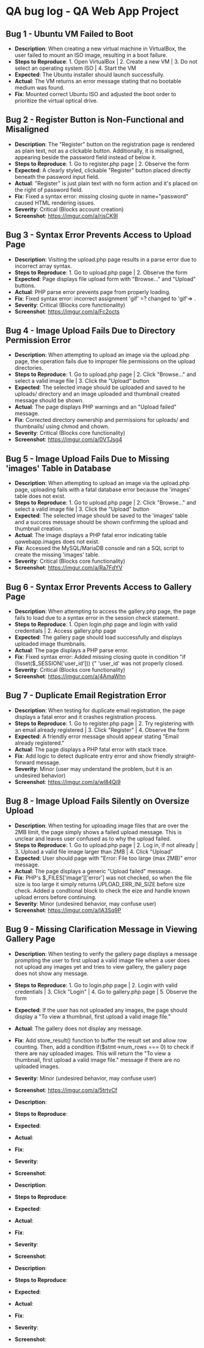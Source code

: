  # QA bug log - QA Web App Project

## Bug 1 - Ubuntu VM Failed to Boot
- **Description**: When creating a new virtual machine in VirtualBox, the user failed to mount an ISO image, resulting in a boot failure.
- **Steps to Reproduce**: 1. Open VirtualBox | 2. Create a new VM | 3. Do not select an operating system ISO | 4. Start the VM
- **Expected**: The Ubuntu installer should launch successfully.
- **Actual**: The VM returns an error message stating that no bootable medium was found.
- **Fix**: Mounted correct Ubuntu ISO and adjusted the boot order to prioritize the virtual optical drive.

## Bug 2 - Register Button is Non-Functional and Misaligned
- **Description**: The "Register" button on the registration page is rendered as plain text, not as a clickable button. Additionally, it is misaligned, appearing beside the password field instead of below it.
- **Steps to Reproduce**: 1. Go to register.php page | 2. Observe the form
- **Expected**: A clearly styled, clickable "Register" button placed directly beneath the password input field.
- **Actual**: "Register" is just plain text with no form action and it's placed on the right of password field. 
- **Fix**: Fixed a syntax error: missing closing quote in name="password" caused HTML rendering issues.
- **Severity**: Critical (Blocks account creation)
- **Screenshot**: https://imgur.com/a/rjsCK9l

## Bug 3 - Syntax Error Prevents Access to Upload Page
- **Description**: Visiting the upload.php page results in a parse error due to incorrect array syntax.
- **Steps to Reproduce**: 1. Go to upload.php page | 2. Observe the form
- **Expected**: Page displays file upload form with "Browse..." and "Upload" buttons.
- **Actual**: PHP parse error prevents page from properly loading.
- **Fix**: Fixed syntax error: incorrect assignment 'gif' =? changed to 'gif'=> . 
- **Severity**: Critical (Blocks core functionality)
- **Screenshot**: https://imgur.com/a/Fc2octs

## Bug 4 - Image Upload Fails Due to Directory Permission Error
- **Description**: When attempting to upload an image via the upload.php page, the operation fails due to improper file permissions on the upload directories.
- **Steps to Reproduce**: 1. Go to upload.php page | 2. Click "Browse..." and select a valid image file | 3. Click the "Upload" button 
- **Expected**: The selected image should be uploaded and saved to he uploads/ directory and an image uploaded and thumbnail created message should be shown. 
- **Actual**: The page displays PHP warnings and an "Upload failed" message.
- **Fix**: Corrected directory ownership and permissions for uploads/ and thumbnails/ using chmod and chown.
- **Severity**: Critical (Blocks core functionality)
- **Screenshot**: https://imgur.com/a/0VTJsg4

## Bug 5 - Image Upload Fails Due to Missing 'images' Table in Database
- **Description**: When attempting to upload an image via the upload.php page, uploading fails with a fatal database error because the 'images' table does not exist.
- **Steps to Reproduce**: 1. Go to upload.php page | 2. Click "Browse..." and select a valid image file | 3. Click the "Upload" button 
- **Expected**: The selected image should be saved to the 'images' table and a success message should be shown confirming the upload and thumbnail creation. 
- **Actual**: The image displays a PHP fatal error indicating table qawebapp.images does not exist.
- **Fix**: Accessed the MySQL/MariaDB console and ran a SQL script to create the missing 'images' table.
- **Severity**: Critical (Blocks core functionality)
- **Screenshot**: https://imgur.com/a/Ra7FdYV

## Bug 6 - Syntax Error Prevents Access to Gallery Page
- **Description**: When attempting to access the gallery.php page, the page fails to load due to a syntax error in the session check statement. 
- **Steps to Reproduce**: 1. Open login.php page and login with valid credentials | 2. Access gallery.php page
- **Expected**: The gallery page should load successfully and displays uploaded image thumbnails.
- **Actual**: The page displays a PHP parse error.
- **Fix**: Fixed syntax error: Added missing closing quote in condition "if (!isset($_SESSION['user_id'])) {" 'user_id' was not properly closed.
- **Severity**: Critical (Blocks core functionality)
- **Screenshot**: https://imgur.com/a/4AmaWhn

## Bug 7 - Duplicate Email Registration Error
- **Description**: When testing for duplicate email registration, the page displays a fatal error and it crashes registration process.
- **Steps to Reproduce**: 1. Go to register.php page | 2. Try registering with an email already registered | 3. Click "Register" | 4. Observe the form
- **Expected**: A friendly error message should appear stating "Email already registered."
- **Actual**: The page displays a PHP fatal error with stack trace.
- **Fix**: Add logic to detect duplicate entry error and show friendly straight-forward message. 
- **Severity**: Minor (user may understand the problem, but it is an undesired behavior) 
- **Screenshot**: https://imgur.com/a/wl84Qi9

## Bug 8 - Image Upload Fails Silently on Oversize Upload
- **Description**: When testing for uploading image files that are over the 2MB limit, the page simply shows a failed upload message. This is unclear and leaves user confused as to why the upload failed.
- **Steps to Reproduce**: 1. Go to upload.php page | 2. Log in, if not already | 3. Upload a valid file image larger than 2MB | 4. Click "Upload"
- **Expected**: User should page with "Error: File too large (max 2MB)" error message.
- **Actual**: The page displays a generic "Upload failed" message.
- **Fix**: PHP's $_FILES['image']['error'] was not checked, so when the file size is too large it simply returns UPLOAD_ERR_INI_SIZE before size check. Added a condtional block to check the eize and handle known upload errors before continuing.
- **Severity**: Minor (undesired behavior, may confuse user) 
- **Screenshot**: https://imgur.com/a/lA3Sq9P

## Bug 9 - Missing Clarification Message in Viewing Gallery Page
- **Description**: When testing to verify the gallery page displays a message prompting the user to first upload a valid image file when a user does not upload any images yet and tries to view gallery, the gallery page does not show any message.
- **Steps to Reproduce**: 1. Go to login.php page | 2. Login with valid credentials | 3. Click "Login" | 4. Go to gallery.php page | 5. Observe the form
- **Expected**: If the user has not uploaded any images, the page should display a "To view a thumbnail, first  upload a valid image file."
- **Actual**: The gallery does not display any message.
- **Fix**: Add store_result() function to buffer the result set and allow row counting. Then, add a condition if($stmt->num_rows === 0) to check if there are nay uploaded images. This will return the "To view a thumbnail, first  upload a valid image file." message if there are no uploaded images.
- **Severity**: Minor (undesired behavior, may confuse user) 
- **Screenshot**: https://imgur.com/a/5trtvCf

- **Description**:
- **Steps to Reproduce**:
- **Expected**:
- **Actual**:
- **Fix**:
- **Severity**:
- **Screenshot**:

- **Description**:
- **Steps to Reproduce**:
- **Expected**:
- **Actual**:
- **Fix**:
- **Severity**:
- **Screenshot**:

- **Description**:
- **Steps to Reproduce**:
- **Expected**:
- **Actual**:
- **Fix**:
- **Severity**:
- **Screenshot**:



